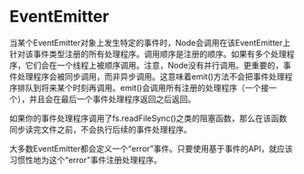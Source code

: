 # EventEmitter

当某个EventEmitter对象上发生特定的事件时，Node会调用在该EventEmitter上针对该事件类型注册的所有处理程序。调用顺序是注册的顺序。如果有多个处理程序，它们会在一个线程上被顺序调用。注意，Node没有并行调用。更重要的，事件处理程序会被同步调用，而非异步调用。这意味着emit()方法不会把事件处理程序排队到将来某个时刻再调用。emit()会调用所有注册的处理程序（一个接一个），并且会在最后一个事件处理程序返回之后返回。

如果你的事件处理程序调用了fs.readFileSync()之类的阻塞函数，那么在该函数同步读完文件之前，不会执行后续的事件处理程序。

大多数EventEmitter都会定义一个“error”事件。只要使用基于事件的API，就应该习惯性地为这个“error”事件注册处理程序。
